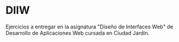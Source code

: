 # DIIW 
Ejercicios a entregar en la asignatura "Diseño de Interfaces Web" de Desarrollo de Aplicaciones Web cursada en Ciudad Jardín.
